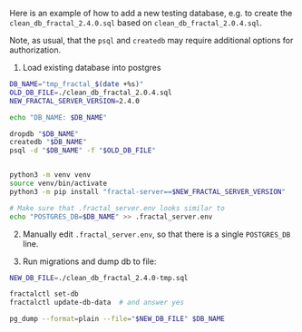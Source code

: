 Here is an example of how to add a new testing database, e.g. to create the `clean_db_fractal_2.4.0.sql` based on `clean_db_fractal_2.0.4.sql`.

Note, as usual, that the `psql` and `createdb` may require additional options for authorization.


1. Load existing database into postgres
```bash
DB_NAME="tmp_fractal_$(date +%s)"
OLD_DB_FILE=./clean_db_fractal_2.0.4.sql
NEW_FRACTAL_SERVER_VERSION=2.4.0

echo "DB_NAME: $DB_NAME"

dropdb "$DB_NAME"
createdb "$DB_NAME"
psql -d "$DB_NAME" -f "$OLD_DB_FILE"


python3 -m venv venv
source venv/bin/activate
python3 -m pip install "fractal-server==$NEW_FRACTAL_SERVER_VERSION"

# Make sure that .fractal_server.env looks similar to
echo "POSTGRES_DB=$DB_NAME" >> .fractal_server.env
```

2. Manually edit `.fractal_server.env`, so that there is a single `POSTGRES_DB`
   line.

3. Run migrations and dump db to file:
```bash
NEW_DB_FILE=./clean_db_fractal_2.4.0-tmp.sql

fractalctl set-db
fractalctl update-db-data  # and answer yes

pg_dump --format=plain --file="$NEW_DB_FILE" $DB_NAME
```
